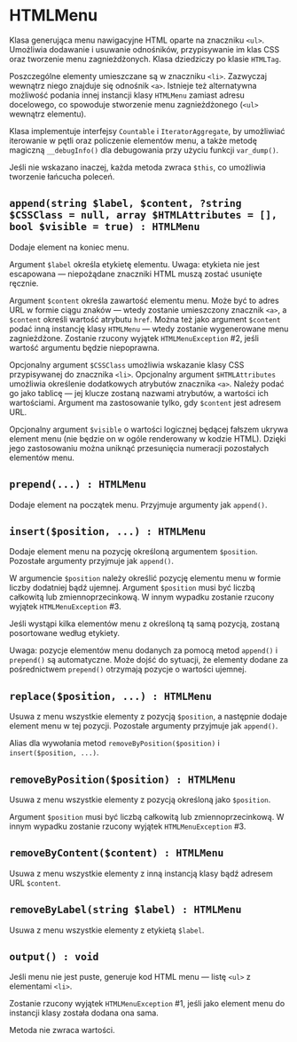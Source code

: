 HTMLMenu
===

Klasa generująca menu nawigacyjne HTML oparte na znaczniku `<ul>`. Umożliwia dodawanie i usuwanie odnośników, przypisywanie im klas CSS oraz tworzenie menu zagnieżdżonych. Klasa dziedziczy po klasie `HTMLTag`.

Poszczególne elementy umieszczane są w znaczniku `<li>`. Zazwyczaj wewnątrz niego znajduje się odnośnik `<a>`. Istnieje też alternatywna możliwość podania innej instancji klasy `HTMLMenu` zamiast adresu docelowego, co spowoduje stworzenie menu zagnieżdżonego (`<ul>` wewnątrz elementu).

Klasa implementuje interfejsy `Countable` i `IteratorAggregate`, by umożliwiać iterowanie w pętli oraz policzenie elementów menu, a także metodę magiczną `__debugInfo()` dla debugowania przy użyciu funkcji `var_dump()`.

Jeśli nie wskazano inaczej, każda metoda zwraca `$this`, co umożliwia tworzenie łańcucha poleceń.

## `append(string $label, $content, ?string $CSSClass = null, array $HTMLAttributes = [], bool $visible = true) : HTMLMenu`

Dodaje element na koniec menu.

Argument `$label` określa etykietę elementu. Uwaga: etykieta nie jest escapowana — niepożądane znaczniki HTML muszą zostać usunięte ręcznie.

Argument `$content` określa zawartość elementu menu. Może być to adres URL w formie ciągu znaków — wtedy zostanie umieszczony znacznik `<a>`, a `$content` określi wartość atrybutu `href`. Można też jako argument `$content` podać inną instancję klasy `HTMLMenu` — wtedy zostanie wygenerowane menu zagnieżdżone. Zostanie rzucony wyjątek `HTMLMenuException` #2, jeśli wartość argumentu będzie niepoprawna.

Opcjonalny argument `$CSSClass` umożliwia wskazanie klasy CSS przypisywanej do znacznika `<li>`. Opcjonalny argument `$HTMLAttributes` umożliwia określenie dodatkowych atrybutów znacznika `<a>`. Należy podać go jako tablicę — jej klucze zostaną nazwami atrybutów, a wartości ich wartościami. Argument ma zastosowanie tylko, gdy `$content` jest adresem URL.

Opcjonalny argument `$visible` o wartości logicznej będącej fałszem ukrywa element menu (nie będzie on w ogóle renderowany w kodzie HTML). Dzięki jego zastosowaniu można uniknąć przesunięcia numeracji pozostałych elementów menu.

## `prepend(...) : HTMLMenu`

Dodaje element na początek menu. Przyjmuje argumenty jak `append()`.

## `insert($position, ...) : HTMLMenu`

Dodaje element menu na pozycję określoną argumentem `$position`. Pozostałe argumenty przyjmuje jak `append()`.

W argumencie `$position` należy określić pozycję elementu menu w formie liczby dodatniej bądź ujemnej. Argument `$position` musi być liczbą całkowitą lub zmiennoprzecinkową. W innym wypadku zostanie rzucony wyjątek `HTMLMenuException` #3.

Jeśli wystąpi kilka elementów menu z określoną tą samą pozycją, zostaną posortowane według etykiety.

Uwaga: pozycje elementów menu dodanych za pomocą metod `append()` i `prepend()` są automatyczne. Może dojść do sytuacji, że elementy dodane za pośrednictwem `prepend()` otrzymają pozycje o wartości ujemnej.

## `replace($position, ...) : HTMLMenu`

Usuwa z menu wszystkie elementy z pozycją `$position`, a następnie dodaje element menu w tej pozycji. Pozostałe argumenty przyjmuje jak `append()`.

Alias dla wywołania metod `removeByPosition($position)` i `insert($position, ...)`.

## `removeByPosition($position) : HTMLMenu`

Usuwa z menu wszystkie elementy z pozycją określoną jako `$position`.

Argument `$position` musi być liczbą całkowitą lub zmiennoprzecinkową. W innym wypadku zostanie rzucony wyjątek `HTMLMenuException` #3.

## `removeByContent($content) : HTMLMenu`

Usuwa z menu wszystkie elementy z inną instancją klasy bądź adresem URL `$content`.

## `removeByLabel(string $label) : HTMLMenu`

Usuwa z menu wszystkie elementy z etykietą `$label`.

## `output() : void`

Jeśli menu nie jest puste, generuje kod HTML menu — listę `<ul>` z elementami `<li>`.

Zostanie rzucony wyjątek `HTMLMenuException` #1, jeśli jako element menu do instancji klasy została dodana ona sama.

Metoda nie zwraca wartości.